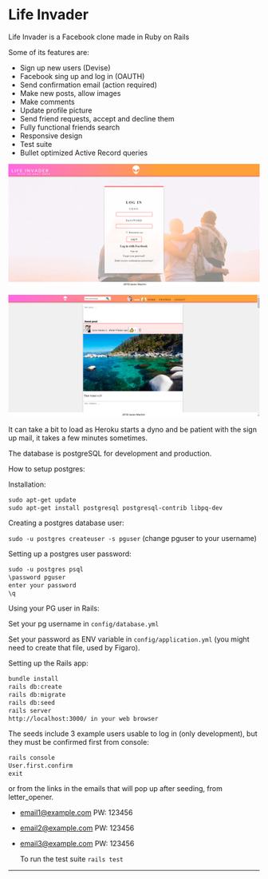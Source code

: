 # Life Invader

Life Invader is a Facebook clone made in Ruby on Rails

Some of its features are:

* Sign up new users (Devise) 
* Facebook sing up and log in (OAUTH)
* Send confirmation email (action required)
* Make new posts, allow images
* Make comments
* Update profile picture
* Send friend requests, accept and decline them
* Fully functional friends search
* Responsive design
* Test suite
* Bullet optimized Active Record queries

![Life Invader screenshot 1](public/LifeInvader1.jpg)

![Life Invader screenshot 2](public/LifeInvader2.jpg)

It can take a bit to load as Heroku starts a dyno and be patient with the sign up mail, 
it takes a few minutes sometimes.

The database is postgreSQL for development and production.

How to setup postgres:

Installation:

```
sudo apt-get update
sudo apt-get install postgresql postgresql-contrib libpq-dev

```
Creating a postgres database user:

`sudo -u postgres createuser -s pguser` (change pguser to your username)

Setting up a postgres user password:

```
sudo -u postgres psql 
\password pguser 
enter your password
\q
``` 

Using your PG user in Rails:

Set your pg username in `config/database.yml`

Set your password as ENV variable in `config/application.yml` (you might need to create that file, used by Figaro).

Setting up the Rails app:

```
bundle install
rails db:create
rails db:migrate
rails db:seed
rails server
http://localhost:3000/ in your web browser
```
The seeds include 3 example users usable to log in (only development), but they must be confirmed first from console:
```
rails console
User.first.confirm
exit
```
or from the links in the emails that will pop up after seeding, from letter_opener.

* email1@example.com 
  PW: 123456

* email2@example.com 
  PW: 123456

* email3@example.com 
  PW: 123456

  To run the test suite `rails test`

----------------------------